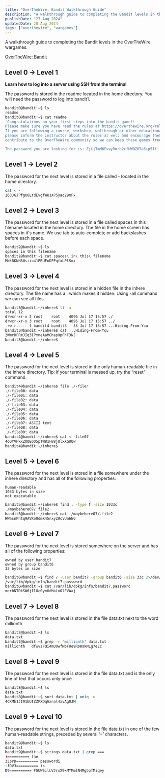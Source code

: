 ```yaml
---
title: "OverTheWire: Bandit Walkthrough Guide"
description: "A walkthrough guide to completing the Bandit levels in the OverTheWire wargames."
publishDate: "27 Aug 2024"
updatedDate: 28 Aug 2024
tags: ["overthewire", "wargames"]
---
```


A walkthrough guide to completing the Bandit levels in the OverTheWire wargames.

[OverTheWire: Bandit](https://overthewire.org/wargames/bandit/bandit0.html)

## Level 0 → Level 1

**Learn how to log into a server using SSH from the terminal**

The password is stored in the readme located in the home directory. You will need the password to log into bandit1.

```bash
bandit0@bandit:~$ ls
readme
bandit0@bandit:~$ cat readme
'Congratulations on your first steps into the bandit game!!
Please make sure you have read the rules at https://overthewire.org/rules/
If you are following a course, workshop, walthrough or other educational activity,
please inform the instructor about the rules as well and encourage them to
contribute to the OverTheWire community so we can keep these games free!

The password you are looking for is: ZjLjTmM6FvvyRnrb2rfNWOZOTa6ip5If'
```

## Level 1 → Level 2

The password for the next level is stored in a file called - located in the home directory.

```bash 
cat < -
263JGJPfgU6LtdEvgfWU1XP5yac29mFx
```

## Level 2 → Level 3

The password for the next level is stored in a file called spaces in this filename located in the home directory. The file in the home screen has spaces in it's name. We use tab to auto-complete or add backslashes before each space.

```bash
bandit2@bandit:~$ ls
spaces in this filename
bandit2@bandit:~$ cat spaces\ in\ this\ filename 
MNk8KNH3Usiio41PRUEoDFPqfxLPlSmx
```

## Level 3 → Level 4

The password for the next level is stored in a hidden file in the inhere directory. The file name has a . which makes it hidden. Using -all command we can see all files.

```bash
bandit3@bandit:~/inhere$ ll -a
total 12
drwxr-xr-x 2 root    root    4096 Jul 17 15:57 ./
drwxr-xr-x 3 root    root    4096 Jul 17 15:57 ../
-rw-r----- 1 bandit4 bandit3   33 Jul 17 15:57 ...Hiding-From-You
bandit3@bandit:~/inhere$ cat ...Hiding-From-You
2WmrDFRmJIq3IPxneAaMGhap0pFhF3NJ
bandit3@bandit:~/inhere$
```

## Level 4 → Level 5
The password for the next level is stored in the only human-readable file in the inhere directory. Tip: if your terminal is messed up, try the “reset” command.

```bash
bandit4@bandit:~/inhere$ file ./-file*
./-file00: data
./-file01: data
./-file02: data
./-file03: data
./-file04: data
./-file05: data
./-file06: data
./-file07: ASCII text
./-file08: data
./-file09: data
bandit4@bandit:~/inhere$ cat < -file07
4oQYVPkxZOOEOO5pTW81FB8j8lxXGUQw
bandit4@bandit:~/inhere$ 
```

## Level 5 → Level 6
The password for the next level is stored in a file somewhere under the inhere directory and has all of the following properties:

    human-readable
    1033 bytes in size
    not executable

```bash
bandit5@bandit:~/inhere$ find . -type f -size 1033c
./maybehere07/.file2
bandit5@bandit:~/inhere$ cat ./maybehere07/.file2
HWasnPhtq9AVKe0dmk45nxy20cvUa6EG
```

## Level 6 → Level 7
The password for the next level is stored somewhere on the server and has all of the following properties:

    owned by user bandit7
    owned by group bandit6
    33 bytes in size

```bash
bandit6@bandit:~$ find / -user bandit7 -group bandit6 -size 33c 2>/dev/null
/var/lib/dpkg/info/bandit7.password
bandit6@bandit:~$ cat /var/lib/dpkg/info/bandit7.password
morbNTDkSW6jIlUc0ymOdMaLnOlFVAaj
```

## Level 7 → Level 8
The password for the next level is stored in the file data.txt next to the word millionth

```bash
bandit7@bandit:~$ ls
data.txt
bandit7@bandit:~$ grep -r "millionth" data.txt 
millionth	dfwvzFQi4mU0wfNbFOe9RoWskMLg7eEc
```

## Level 8 → Level 9
The password for the next level is stored in the file data.txt and is the only line of text that occurs only once

```bash
bandit8@bandit:~$ ls
data.txt
bandit8@bandit:~$ sort data.txt | uniq -u
4CKMh1JI91bUIZZPXDqGanal4xvAg0JM
```

## Level 9 → Level 10
The password for the next level is stored in the file data.txt in one of the few human-readable strings, preceded by several ‘=’ characters.

```bash
bandit9@bandit:~$ ls
data.txt
bandit9@bandit:~$ strings data.txt | grep ===
}========== the
3JprD========== passwordi
~fDV3========== is
D9========== FGUW5ilLVJrxX9kMYMmlN4MgbpfMiqey
```